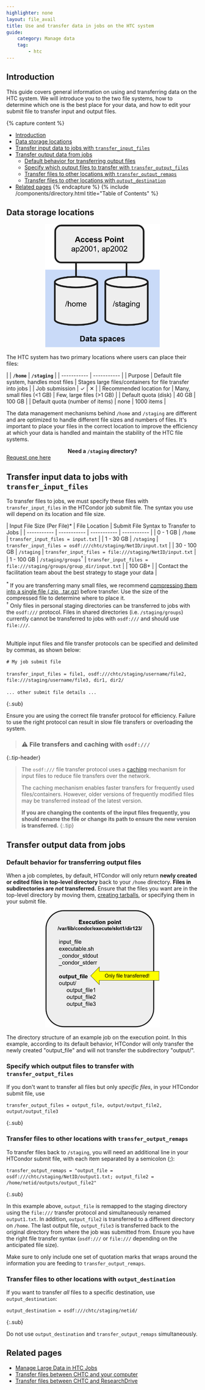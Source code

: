 ```yaml
---
highlighter: none
layout: file_avail
title: Use and transfer data in jobs on the HTC system
guide:
    category: Manage data
    tag:
        - htc
---
```


## Introduction

This guide covers general information on using and transferring data on the HTC system. We will introduce you to the two file systems, how to determine which one is the best place for your data, and how to edit your submit file to transfer input and output files.

{% capture content %}
- [Introduction](#introduction)
- [Data storage locations](#data-storage-locations)
- [Transfer input data to jobs with `transfer_input_files`](#transfer-input-data-to-jobs-with-transfer_input_files)
- [Transfer output data from jobs](#transfer-output-data-from-jobs)
   * [Default behavior for transferring output files](#default-behavior-for-transferring-output-files)
   * [Specify which output files to transfer with `transfer_output_files`](#specify-which-output-files-to-transfer-with-transfer_output_files)
   * [Transfer files to other locations with `transfer_output_remaps`](#transfer-files-to-other-locations-with-transfer_output_remaps)
   * [Transfer files to other locations with `output_destination`](#transfer-files-to-other-locations-with-output_destination)
- [Related pages](#related-pages)
{% endcapture %}
{% include /components/directory.html title="Table of Contents" %}

## Data storage locations

<p style="text-align:center"><img src="/images/htc-data-spaces.png" width=300px></p>

The HTC system has two primary locations where users can place their files:

|  | **`/home`** |  **`/staging`** |
| ----------- | ----------- |
| Purpose | Default file system, handles most files | Stages large files/containers for file transfer into jobs |
| Job submission   | ✓ | ✕ | 
| Recommended location for | Many, small files (<1 GB) | Few, large files (>1 GB) | 
| Default quota (disk) | 40 GB | 100 GB |
| Default quota (number of items) | none | 1000 items |

The data management mechanisms behind `/home` and `/staging` are different and are optimized to handle different file sizes and numbers of files. It's important to place your files in the correct location to improve the efficiency at which your data is handled and maintain the stability of the HTC file systems.

<p style="text-align: center; margin-bottom: 0; font-weight: bold;">Need a <code>/staging</code> directory?</p>
<div class="d-flex mb-3">
	<div class="p-3 m-auto">
		<a class="btn btn-primary" style="text-align: center" href="quota-request">Request one here</a>
	</div>
</div>


## Transfer input data to jobs with `transfer_input_files`

To transfer files to jobs, we must specify these files with `transfer_input_files` in the HTCondor job submit file. The syntax you use will depend on its location and file size.

| Input File Size (Per File)* | File Location |  Submit File Syntax to Transfer to Jobs |
| ----------- | ----------- | ----------- | ----------- |
| 0 - 1 GB | `/home`       | `transfer_input_files = input.txt`       |
| 1 - 30 GB  | `/staging`        | `transfer_input_files = osdf:///chtc/staging/NetID/input.txt`        | 
| 30 - 100 GB     | `/staging`        | `transfer_input_files = file:///staging/NetID/input.txt`        | 
| 1 - 100 GB | `/staging/groups`<sup>†</sup>        | `transfer_input_files = file:///staging/groups/group_dir/input.txt`        | 
| 100 GB+ | | Contact the facilitation team about the best strategy to stage your data |

<caption>
    <sup>*</sup> If you are transferring many small files, we recommend <a href="transfer-files-computer#transfer-multiple-files-using-tarballs">compressing them into a single file (.zip, .tar.gz)</a> before transfer. Use the size of the compressed file to determine where to place it.<br>
    <sup>†</sup> Only files in personal staging directories can be transferred to jobs with the <code>osdf:///</code> protocol. Files in shared directories (i.e. <code>/staging/groups</code>) currently cannot be transferred to jobs with <code>osdf:///</code> and should use <code>file:///</code>.<br>
    <!--<sup>‡</sup> While available on external pools, file transfer performance may be limited.-->
</caption><br>

Multiple input files and file transfer protocols can be specified and delimited by commas, as shown below:

```
# My job submit file

transfer_input_files = file1, osdf:///chtc/staging/username/file2, file:///staging/username/file3, dir1, dir2/

... other submit file details ...
```
{:.sub}

Ensure you are using the correct file transfer protocol for efficiency. Failure to use the right protocol can result in slow file transfers or overloading the system.

> ### ⚠️ File transfers and caching with `osdf:///`
{:.tip-header}

> The `osdf:///` file transfer protocol uses a [caching](https://en.wikipedia.org/wiki/Cache_(computing)) mechanism for input files to reduce file transfers over the network.
>
> The caching mechanism enables faster transfers for frequently used files/containers. However, older versions of frequently modified files may be transferred instead of the latest version.
>
> **If you are changing the contents of the input files frequently, you should rename the file or change its path to ensure the new version is transferred.**
{:.tip}

## Transfer output data from jobs

### Default behavior for transferring output files
When a job completes, by default, HTCondor will only return **newly created or edited files in top-level directory** back to your `/home` directory. **Files in subdirectories are *not* transferred.** Ensure that the files you want are in the top-level directory by moving them, [creating tarballs](transfer-files-computer#transfer-multiple-files-using-tarballs), or specifying them in your submit file.

<p style="text-align:center"><img src="/images/htc-output-file.png" width=300px></p>
<caption>The directory structure of an example job on the execution point. In this example, according to its default behavior, HTCondor will only transfer the newly created "output_file" and will not transfer the subdirectory "output/".</caption>

### Specify which output files to transfer with `transfer_output_files`
If you don't want to transfer all files but only *specific files*, in your HTCondor submit file, use
```
transfer_output_files = output_file, output/output_file2, output/output_file3
```
{:.sub}

### Transfer files to other locations with `transfer_output_remaps`

To transfer files back to `/staging`, you will need an additional line in your HTCondor submit file, with each item separated by a semicolon (;):
```
transfer_output_remaps = "output_file = osdf:///chtc/staging/NetID/output1.txt; output_file2 = /home/netid/outputs/output_file2"
```
{:.sub}

In this example above, `output_file` is remapped to the staging directory using the `file:///` transfer protocol and simultaneously renamed `output1.txt`. In addition, `output_file2` is transferred to a different directory on `/home`. The last output file, `output_file3` is transferred back to the original directory from where the job was submitted from. Ensure you have the right file transfer syntax (`osdf:///` or `file:///` depending on the anticipated file size).

Make sure to only include one set of quotation marks that wraps around the information you are feeding to `transfer_output_remaps`. 

### Transfer files to other locations with `output_destination`

If you want to transfer *all* files to a specific destination, use `output_destination`:

```
output_destination = osdf:///chtc/staging/netid/
```
{:.sub}

Do not use `output_destination` and `transfer_output_remaps` simultaneously.

## Related pages
- [Manage Large Data in HTC Jobs](/uw-research-computing/file-avail-largedata)
- [Transfer files between CHTC and your computer](/uw-research-computing/transfer-files-computer)
- [Transfer files between CHTC and ResearchDrive](/uw-research-computing/transfer-data-researchdrive)